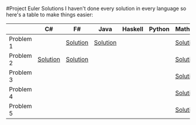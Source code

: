 #Project Euler Solutions
I haven't done every solution in every language so here's a table to make things easier:

|           | C# | F# | Java | Haskell | Python | Mathematica |
|-----------|----|----|------|---------|--------|-------------|
| Problem 1 |    |[Solution](https://github.com/kkmonlee/Project-Euler-Solutions/blob/master/F%23/Problem1.fs)    |[Solution](https://github.com/kkmonlee/Project-Euler-Solutions/blob/master/Java/Problem1.java)      |         |        |[Solution](https://github.com/kkmonlee/Project-Euler-Solutions/blob/master/Mathematica/Problem1.mathematica)             |
| Problem 2 |[Solution](https://github.com/kkmonlee/Project-Euler-Solutions/blob/master/C%23/Problem2.cs)    |[Solution](https://github.com/kkmonlee/Project-Euler-Solutions/blob/master/F%23/Problem2.fs)    |      |         |        |[Solution](https://github.com/kkmonlee/Project-Euler-Solutions/blob/master/Mathematica/Problem2.mathematica)             |
| Problem 3 |    |    |      |         |        |[Solution](https://github.com/kkmonlee/Project-Euler-Solutions/blob/master/Mathematica/Problem3.mathematica)             |
| Problem 4 |    |    |      |         |        |[Solution](https://github.com/kkmonlee/Project-Euler-Solutions/blob/master/Mathematica/Problem4.mathematica)             |
| Problem 5 |    |    |      |         |        |[Solution](https://github.com/kkmonlee/Project-Euler-Solutions/blob/master/Mathematica/Problem5.mathematica)             |
